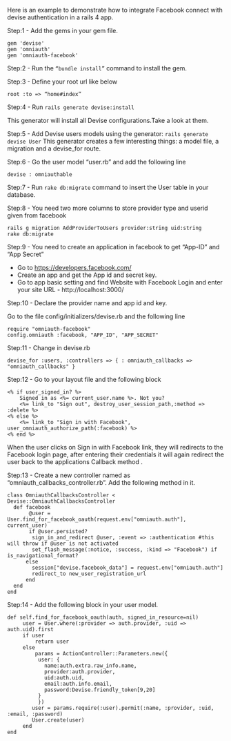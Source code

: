 Here is an example to demonstrate how to integrate Facebook connect with devise authentication in a rails 4 app.

Step:1 - Add the gems in your gem file.
```
gem 'devise'
gem 'omniauth'
gem 'omniauth-facebook' 
```
Step:2 - Run the ```“bundle install”``` command to install the gem.

Step:3 - Define your root url like below

```root :to => “home#index”```

Step:4 - Run ```rails generate devise:install```

This generator will install all Devise configurations.Take a look at them.

Step:5 - Add Devise users models using the generator:
```rails generate devise User```
This generator creates a few interesting things: a model file, a migration and a devise_for route.

Step:6 - Go the user model “user.rb” and add the following line
```
devise : omniauthable
```

Step:7 - Run ```rake db:migrate``` command to insert the User table in your database.

Step:8 - You need two more columns to store provider type and userid given from facebook
```
rails g migration AddProviderToUsers provider:string uid:string
rake db:migrate
```

Step:9 - You need to create an application in facebook to get “App-ID” and “App Secret”

* Go to https://developers.facebook.com/
* Create an app and get the App id and secret key.
* Go to app basic setting and find Website with Facebook Login and enter your site URL -  http://localhost:3000/

Step:10 - Declare the provider name and app id and key.

Go to the file config/initializers/devise.rb and the following line
```
require "omniauth-facebook"
config.omniauth :facebook, "APP_ID", "APP_SECRET"
```
Step:11 - Change in devise.rb
```
devise_for :users, :controllers => { : omniauth_callbacks => "omniauth_callbacks" }
```
Step:12 - Go to your layout file and the following block
```
<% if user_signed_in? %>
    Signed in as <%= current_user.name %>. Not you?
    <%= link_to "Sign out", destroy_user_session_path,:method => :delete %>
<% else %>
    <%= link_to "Sign in with Facebook", user_omniauth_authorize_path(:facebook) %>
<% end %>
```
When the user clicks on Sign in with Facebook link, they will redirects to the Facebook login page, after entering their credentials it will again redirect the user back to the applications Callback method .

Step:13 - Create a new controller named as “omniauth_callbacks_controller.rb”. Add the following method in it.
```
class OmniauthCallbacksController < Devise::OmniauthCallbacksController   
  def facebook     
       @user = User.find_for_facebook_oauth(request.env["omniauth.auth"], current_user)      
       if @user.persisted?       
        sign_in_and_redirect @user, :event => :authentication #this will throw if @user is not activated
        set_flash_message(:notice, :success, :kind => "Facebook") if is_navigational_format?
      else
        session["devise.facebook_data"] = request.env["omniauth.auth"]
        redirect_to new_user_registration_url
      end
  end
end
```

Step:14 - Add the following block in your user model.
```
def self.find_for_facebook_oauth(auth, signed_in_resource=nil)
     user = User.where(:provider => auth.provider, :uid => auth.uid).first
     if user
         return user
     else
         params = ActionController::Parameters.new({
          user: {
            name:auth.extra.raw_info.name,
            provider:auth.provider,
            uid:auth.uid,
            email:auth.info.email,
            password:Devise.friendly_token[9,20]
          }
          })
        user = params.require(:user).permit(:name, :provider, :uid, :email, :password)
        User.create(user)
     end
end
```
